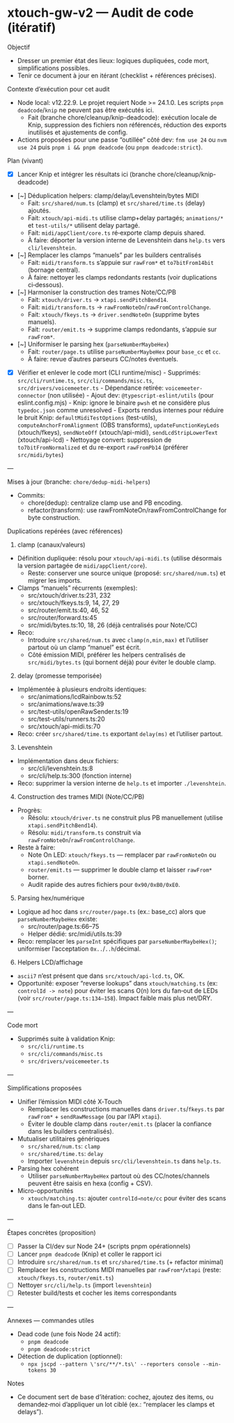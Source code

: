 # xtouch-gw-v2 — Audit de code (itératif)

Objectif
- Dresser un premier état des lieux: logiques dupliquées, code mort, simplifications possibles.
- Tenir ce document à jour en itérant (checklist + références précises).

Contexte d’exécution pour cet audit
- Node local: v12.22.9. Le projet requiert Node >= 24.1.0. Les scripts `pnpm deadcode`/`knip` ne peuvent pas être exécutés ici.
  - Fait (branche chore/cleanup/knip-deadcode): exécution locale de Knip, suppression des fichiers non référencés, réduction des exports inutilisés et ajustements de config.
- Actions proposées pour une passe “outillée” côté dev: `fnm use 24` ou `nvm use 24` puis `pnpm i && pnpm deadcode` (ou `pnpm deadcode:strict`).

Plan (vivant)
- [x] Lancer Knip et intégrer les résultats ici (branche chore/cleanup/knip-deadcode)
- [~] Déduplication helpers: clamp/delay/Levenshtein/bytes MIDI
  - Fait: `src/shared/num.ts` (clamp) et `src/shared/time.ts` (delay) ajoutés.
  - Fait: `xtouch/api-midi.ts` utilise clamp+delay partagés; `animations/*` et `test-utils/*` utilisent delay partagé.
  - Fait: `midi/appClient/core.ts` ré‑exporte clamp depuis shared.
  - À faire: déporter la version interne de Levenshtein dans `help.ts` vers `cli/levenshtein`.
- [~] Remplacer les clamps “manuels” par les builders centralisés
  - Fait: `midi/transform.ts` s’appuie sur `rawFrom*` et `to7bitFrom14bit` (bornage central).
  - À faire: nettoyer les clamps redondants restants (voir duplications ci‑dessous).
- [~] Harmoniser la construction des trames Note/CC/PB
  - Fait: `xtouch/driver.ts` → `xtapi.sendPitchBend14`.
  - Fait: `midi/transform.ts` → `rawFromNoteOn`/`rawFromControlChange`.
  - Fait: `xtouch/fkeys.ts` → `driver.sendNoteOn` (supprime bytes manuels).
  - Fait: `router/emit.ts` → supprime clamps redondants, s’appuie sur `rawFrom*`.
- [~] Uniformiser le parsing hex (`parseNumberMaybeHex`)
  - Fait: `router/page.ts` utilise `parseNumberMaybeHex` pour `base_cc` et `cc`.
  - À faire: revue d’autres parseurs CC/notes éventuels.
- [x] Vérifier et enlever le code mort (CLI runtime/misc)
      - Supprimés: `src/cli/runtime.ts`, `src/cli/commands/misc.ts`, `src/drivers/voicemeeter.ts`
      - Dépendance retirée: `voicemeeter-connector` (non utilisée)
      - Ajout dev: `@typescript-eslint/utils` (pour eslint.config.mjs)
      - Knip: ignore le binaire `pwsh` et ne considère plus `typedoc.json` comme unresolved
      - Exports rendus internes pour réduire le bruit Knip: `defaultMidiTestOptions` (test-utils), `computeAnchorFromAlignment` (OBS transforms), `updateFunctionKeyLeds` (xtouch/fkeys), `sendNoteOff` (xtouch/api-midi), `sendLcdStripLowerText` (xtouch/api-lcd)
      - Nettoyage convert: suppression de `to7bitFromNormalized` et du re-export `rawFromPb14` (préférer `src/midi/bytes`)

—

Mises à jour (branche: `chore/dedup-midi-helpers`)
- Commits:
  - chore(dedup): centralize clamp use and PB encoding.
  - refactor(transform): use rawFromNoteOn/rawFromControlChange for byte construction.

Duplications repérées (avec références)

1) clamp (canaux/valeurs)
- Définition dupliquée: résolu pour `xtouch/api-midi.ts` (utilise désormais la version partagée de `midi/appClient/core`).
  - Reste: conserver une source unique (proposé: `src/shared/num.ts`) et migrer les imports.
- Clamps “manuels” récurrents (exemples):
  - src/xtouch/driver.ts:231, 232
  - src/xtouch/fkeys.ts:9, 14, 27, 29
  - src/router/emit.ts:40, 46, 52
  - src/router/forward.ts:45
  - src/midi/bytes.ts:10, 18, 26 (déjà centralisés pour Note/CC)
- Reco:
  - Introduire `src/shared/num.ts` avec `clamp(n,min,max)` et l’utiliser partout où un clamp “manuel” est écrit.
  - Côté émission MIDI, préférer les helpers centralisés de `src/midi/bytes.ts` (qui bornent déjà) pour éviter le double clamp.

2) delay (promesse temporisée)
- Implémentée à plusieurs endroits identiques:
  - src/animations/lcdRainbow.ts:52
  - src/animations/wave.ts:39
  - src/test-utils/openRawSender.ts:19
  - src/test-utils/runners.ts:20
  - src/xtouch/api-midi.ts:70
- Reco: créer `src/shared/time.ts` exportant `delay(ms)` et l’utiliser partout.

3) Levenshtein
- Implémentation dans deux fichiers:
  - src/cli/levenshtein.ts:8
  - src/cli/help.ts:300 (fonction interne)
- Reco: supprimer la version interne de `help.ts` et importer `./levenshtein`.

4) Construction des trames MIDI (Note/CC/PB)
- Progrès:
  - Résolu: `xtouch/driver.ts` ne construit plus PB manuellement (utilise `xtapi.sendPitchBend14`).
  - Résolu: `midi/transform.ts` construit via `rawFromNoteOn`/`rawFromControlChange`.
- Reste à faire:
  - Note On LED: `xtouch/fkeys.ts` — remplacer par `rawFromNoteOn` ou `xtapi.sendNoteOn`.
  - `router/emit.ts` — supprimer le double clamp et laisser `rawFrom*` borner.
  - Audit rapide des autres fichiers pour `0x90/0xB0/0xE0`.

5) Parsing hex/numérique
- Logique ad hoc dans `src/router/page.ts` (ex.: base_cc) alors que `parseNumberMaybeHex` existe:
  - src/router/page.ts:66–75
  - Helper dédié: src/midi/utils.ts:39
- Reco: remplacer les `parseInt` spécifiques par `parseNumberMaybeHex()`; uniformiser l’acceptation `0x..`/`..h`/décimal.

6) Helpers LCD/affichage
- `ascii7` n’est présent que dans `src/xtouch/api-lcd.ts`, OK.
- Opportunité: exposer “reverse lookups” dans `xtouch/matching.ts` (ex: `controlId -> note`) pour éviter les scans O(n) lors du fan‑out de LEDs (voir `src/router/page.ts:134–158`). Impact faible mais plus net/DRY.

—

Code mort
- Supprimés suite à validation Knip:
  - `src/cli/runtime.ts`
  - `src/cli/commands/misc.ts`
  - `src/drivers/voicemeeter.ts`

—

Simplifications proposées
- Unifier l’émission MIDI côté X‑Touch
  - Remplacer les constructions manuelles dans `driver.ts`/`fkeys.ts` par `rawFrom*` + `sendRawMessage` (ou par l’API `xtapi`).
  - Éviter le double clamp dans `router/emit.ts` (placer la confiance dans les builders centralisés).
- Mutualiser utilitaires génériques
  - `src/shared/num.ts`: `clamp`
  - `src/shared/time.ts`: `delay`
  - Importer `levenshtein` depuis `src/cli/levenshtein.ts` dans `help.ts`.
- Parsing hex cohérent
  - Utiliser `parseNumberMaybeHex` partout où des CC/notes/channels peuvent être saisis en hexa (config + CSV).
- Micro-opportunités
  - `xtouch/matching.ts`: ajouter `controlId→note/cc` pour éviter des scans dans le fan‑out LED.

—

Étapes concrètes (proposition)
- [ ] Passer la CI/dev sur Node 24+ (scripts pnpm opérationnels)
- [ ] Lancer `pnpm deadcode` (Knip) et coller le rapport ici
- [ ] Introduire `src/shared/num.ts` et `src/shared/time.ts` (+ refactor minimal)
- [ ] Remplacer les constructions MIDI manuelles par `rawFrom*`/`xtapi` (reste: `xtouch/fkeys.ts`, `router/emit.ts`)
- [ ] Nettoyer `src/cli/help.ts` (import `levenshtein`)
- [ ] Retester build/tests et cocher les items correspondants

—

Annexes — commandes utiles
- Dead code (une fois Node 24 actif):
  - `pnpm deadcode`
  - `pnpm deadcode:strict`
- Détection de duplication (optionnel):
  - `npx jscpd --pattern \'src/**/*.ts\' --reporters console --min-tokens 30`

Notes
- Ce document sert de base d’itération: cochez, ajoutez des items, ou demandez‑moi d’appliquer un lot ciblé (ex.: “remplacer les clamps et delays”).
